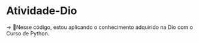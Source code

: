 # Atividade-Dio
-> 🚩Nesse código, estou aplicando o conhecimento adquirido na Dio com o Curso de Python. 

